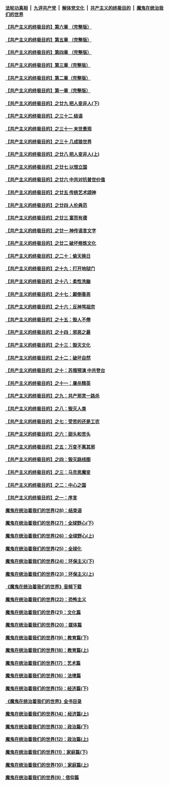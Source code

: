 

####  [法轮功真相](../../../../basic/blob/master/README.md?t=06291802) &nbsp;|&nbsp; [九评共产党](../../../../9ping.md/blob/master/README.md?t=06291802) &nbsp;|&nbsp; [解体党文化](../../../../jtdwh.md/blob/master/README.md?t=06291802)  &nbsp;|&nbsp; [共产主义的终极目的](../../../../gczydzjmd.md/blob/master/README.md?t=06291802) &nbsp;|&nbsp; [魔鬼在统治我们的世界](../../../../mgztzwmdsj.md/blob/master/README.md?t=06291802) 

#### [【共产主义的终极目的】第六章 （完整版）](../pages/nsc422/n11428913.md?t=06291802) 

#### [【共产主义的终极目的】第五章 （完整版）](../pages/nsc422/n11428912.md?t=06291802) 

#### [【共产主义的终极目的】第四章 （完整版）](../pages/nsc422/n11428907.md?t=06291802) 

#### [【共产主义的终极目的】第三章（完整版）](../pages/nsc422/n11428848.md?t=06291802) 

#### [【共产主义的终极目的】第二章（完整版）](../pages/nsc422/n11428831.md?t=06291802) 

#### [【共产主义的终极目的】第一章（完整版）](../pages/nsc422/n11417651.md?t=06291802) 

#### [【共产主义的终极目的】之廿九 把人变非人(下)](../pages/nsc422/n11344140.md?t=06291802) 

#### [【共产主义的终极目的】之三十二 结语](../pages/nsc422/n11360535.md?t=06291802) 

#### [【共产主义的终极目的】之三十一 末世景观](../pages/nsc422/n11351129.md?t=06291802) 

#### [【共产主义的终极目的】之三十 几成狼世界](../pages/nsc422/n11348280.md?t=06291802) 

#### [【共产主义的终极目的】之廿八 把人变非人(上)](../pages/nsc422/n11340492.md?t=06291802) 

#### [【共产主义的终极目的】之廿七 以恨立国](../pages/nsc422/n11336944.md?t=06291802) 

#### [【共产主义的终极目的】之廿六 中共对抗普世价值](../pages/nsc422/n11324785.md?t=06291802) 

#### [【共产主义的终极目的】之廿五 传统艺术颂神](../pages/nsc422/n11296396.md?t=06291802) 

#### [【共产主义的终极目的】之廿四 人伦典范](../pages/nsc422/n11296397.md?t=06291802) 

#### [【共产主义的终极目的】之廿三 富而有德](../pages/nsc422/n11283598.md?t=06291802) 

#### [【共产主义的终极目的】之廿一 神传语言文字](../pages/nsc422/n11263265.md?t=06291802) 

#### [【共产主义的终极目的】之廿二 破坏修炼文化](../pages/nsc422/n11245728.md?t=06291802) 

#### [【共产主义的终极目的】之二十：偷天换日](../pages/nsc422/n11238846.md?t=06291802) 

#### [【共产主义的终极目的】之十九：打开地狱门](../pages/nsc422/n11206376.md?t=06291802) 

#### [【共产主义的终极目的】之十八：柔性洗脑](../pages/nsc422/n11199994.md?t=06291802) 

#### [【共产主义的终极目的】之十七：颠倒善恶](../pages/nsc422/n11179782.md?t=06291802) 

#### [【共产主义的终极目的】之十六：反神骂祖宗](../pages/nsc422/n11166798.md?t=06291802) 

#### [【共产主义的终极目的】之十五：毁人不倦](../pages/nsc422/n11166792.md?t=06291802) 

#### [【共产主义的终极目的】之十四：邪恶之最](../pages/nsc422/n11150249.md?t=06291802) 

#### [【共产主义的终极目的】之十三：毁灭文化](../pages/nsc422/n11135227.md?t=06291802) 

#### [【共产主义的终极目的】之十二：破坏自然](../pages/nsc422/n11135214.md?t=06291802) 

#### [【共产主义的终极目的】之十：苏俄预演 中共登台](../pages/nsc422/n11118424.md?t=06291802) 

#### [【共产主义的终极目的】之十一：屠杀精英](../pages/nsc422/n11118442.md?t=06291802) 

#### [【共产主义的终极目的】之九：共产邪灵一路杀](../pages/nsc422/n11114139.md?t=06291802) 

#### [【共产主义的终极目的】之八：毁灭人类](../pages/nsc422/n11108503.md?t=06291802) 

#### [【共产主义的终极目的】之七：受苦的还是工农](../pages/nsc422/n11101809.md?t=06291802) 

#### [【共产主义的终极目的】之六：甜头和苦头](../pages/nsc422/n11096971.md?t=06291802) 

#### [【共产主义的终极目的】之五：万变不离其邪](../pages/nsc422/n11091285.md?t=06291802) 

#### [【共产主义的终极目的】之四：毁灭路线图](../pages/nsc422/n11086284.md?t=06291802) 

#### [【共产主义的终极目的】之三：马克思魔变](../pages/nsc422/n11061941.md?t=06291802) 

#### [【共产主义的终极目的】之二：中心之国](../pages/nsc422/n11047728.md?t=06291802) 

#### [【共产主义的终极目的】之一：序言](../pages/nsc422/n11086077.md?t=06291802) 

#### [魔鬼在统治着我们的世界(28)：结束语](../pages/nsc422/n10936246.md?t=06291802) 

#### [魔鬼在统治着我们的世界(27)：全球野心(下)](../pages/nsc422/n10928319.md?t=06291802) 

#### [魔鬼在统治着我们的世界(26)：全球野心(上)](../pages/nsc422/n10900318.md?t=06291802) 

#### [魔鬼在统治着我们的世界(25)：全球化](../pages/nsc422/n10788205.md?t=06291802) 

#### [魔鬼在统治着我们的世界(24)：环保主义(下)](../pages/nsc422/n10695307.md?t=06291802) 

#### [魔鬼在统治着我们的世界(23)：环保主义(上)](../pages/nsc422/n10688613.md?t=06291802) 

#### [《魔鬼在统治着我们的世界》音频下载](../pages/nsc422/n10635553.md?t=06291802) 

#### [魔鬼在统治着我们的世界(22)：恐怖主义](../pages/nsc422/n10614727.md?t=06291802) 

#### [魔鬼在统治着我们的世界(21)：文化篇](../pages/nsc422/n10597706.md?t=06291802) 

#### [魔鬼在统治着我们的世界(20)：媒体篇](../pages/nsc422/n10586579.md?t=06291802) 

#### [魔鬼在统治着我们的世界(19)：教育篇(下)](../pages/nsc422/n10564808.md?t=06291802) 

#### [魔鬼在统治着我们的世界(18)：教育篇(上)](../pages/nsc422/n10526970.md?t=06291802) 

#### [魔鬼在统治着我们的世界(17)：艺术篇](../pages/nsc422/n10499093.md?t=06291802) 

#### [魔鬼在统治着我们的世界(16)：法律篇](../pages/nsc422/n10485969.md?t=06291802) 

#### [魔鬼在统治着我们的世界(15)：经济篇(下)](../pages/nsc422/n10469975.md?t=06291802) 

#### [《魔鬼在统治着我们的世界》全书目录](../pages/nsc422/n10464261.md?t=06291802) 

#### [魔鬼在统治着我们的世界(14)：经济篇(上)](../pages/nsc422/n10457370.md?t=06291802) 

#### [魔鬼在统治着我们的世界(13)：政治篇(下)](../pages/nsc422/n10448270.md?t=06291802) 

#### [魔鬼在统治着我们的世界(12)：政治篇(上)](../pages/nsc422/n10444576.md?t=06291802) 

#### [魔鬼在统治着我们的世界(11)：家庭篇(下)](../pages/nsc422/n10440961.md?t=06291802) 

#### [魔鬼在统治着我们的世界(10)：家庭篇(上)](../pages/nsc422/n10435448.md?t=06291802) 

#### [魔鬼在统治着我们的世界(9)：信仰篇](../pages/nsc422/n10432159.md?t=06291802) 

